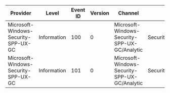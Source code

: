 Provider                              |  Level        |  Event ID  |  Version  |  Channel                                        |  Task                            |  Opcode  |  Keyword  |  Message
--------------------------------------|---------------|------------|-----------|-------------------------------------------------|----------------------------------|----------|-----------|---------
Microsoft-Windows-Security-SPP-UX-GC  |  Information  |  100       |  0        |  Microsoft-Windows-Security-SPP-UX-GC/Analytic  |  Security_SPP_UX_GC_MainDisplay  |  Start   |           |
Microsoft-Windows-Security-SPP-UX-GC  |  Information  |  101       |  0        |  Microsoft-Windows-Security-SPP-UX-GC/Analytic  |  Security_SPP_UX_GC_MainDisplay  |  Stop    |           |